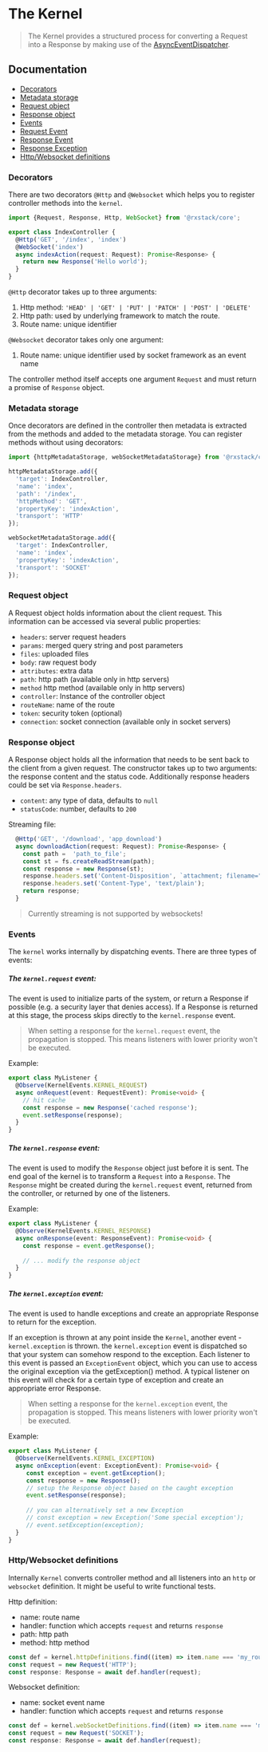 # The Kernel

> The Kernel provides a structured process for converting a Request into a Response by making use of 
the [AsyncEventDispatcher](../../async-event-dispatcher/README.md).

## Documentation

* [Decorators](#decorators)
* [Metadata storage](#metadata-storage)
* [Request object](#request-object)
* [Response object](#response-object)
* [Events](#events)
* [Request Event](#kernel-request)
* [Response Event](#kernel-response)
* [Response Exception](#kernel-exception)
* [Http/Websocket definitions](#definitions)

### <a name="decorators"></a>  Decorators
There are two decorators `@Http` and `@Websocket` which helps you to register controller methods into the `kernel`.

```typescript
import {Request, Response, Http, WebSocket} from '@rxstack/core';

export class IndexController {
  @Http('GET', '/index', 'index')
  @WebSocket('index')
  async indexAction(request: Request): Promise<Response> {
    return new Response('Hello world');
  }
}
```

`@Http` decorator takes up to three arguments:
1. Http method: `'HEAD' | 'GET' | 'PUT' | 'PATCH' | 'POST' | 'DELETE'`
2. Http path:  used by underlying framework to match the route.
3. Route name: unique identifier


`@Websocket` decorator takes only one argument:
1. Route name: unique identifier used by socket framework as an event name

The controller method itself accepts one argument `Request` and must return a promise of `Response` object.

 ### <a name="metadata-storage"></a>  Metadata storage
Once decorators are defined in the controller then metadata is extracted from the methods and added to the metadata storage.
You can register methods without using decorators:

```typescript
import {httpMetadataStorage, webSocketMetadataStorage} from '@rxstack/core';

httpMetadataStorage.add({
  'target': IndexController,
  'name': 'index',
  'path': '/index',
  'httpMethod': 'GET',
  'propertyKey': 'indexAction',
  'transport': 'HTTP'
});

webSocketMetadataStorage.add({
  'target': IndexController,
  'name': 'index',
  'propertyKey': 'indexAction',
  'transport': 'SOCKET'
});
```
 ### <a name="request-object"></a>  Request object
A Request object holds information about the client request. This information can be accessed via several public properties:

- `headers`: server request headers
- `params`: merged query string and post parameters
- `files`: uploaded files
- `body`: raw request body
- `attributes`: extra data
- `path`: http path (available only in http servers)
- `method` http method (available only in http servers)
- `controller`: Instance of the controller object
- `routeName`: name of the route
- `token`: security token (optional)
- `connection`: socket connection (available only in socket servers)

 ### <a name="response-object"></a>  Response object
 A Response object holds all the information that needs to be sent back to the client from a given request. 
 The constructor takes up to two arguments: the response content and the status code.
 Additionally response headers could be set via `Response.headers`.
 
 - `content`: any type of data, defaults to `null`
 - `statusCode`: number, defaults to `200`
 
Streaming file:
 
```typescript
  @Http('GET', '/download', 'app_download')
  async downloadAction(request: Request): Promise<Response> {
    const path =  'path_to_file';
    const st = fs.createReadStream(path);
    const response = new Response(st);
    response.headers.set('Content-Disposition', `attachment; filename="my_file.txt"`);
    response.headers.set('Content-Type', 'text/plain');
    return response;
  }
```

> Currently streaming is not supported by websockets!
 
### <a name="events"></a>  Events
The `kernel` works internally by dispatching events. 
There are three types of events:

##### <a name="kernel-request"></a> The `kernel.request` event: 
The event is used to initialize parts of the system, 
or return a Response if possible (e.g. a security layer that denies access).
If a Response is returned at this stage, the process skips directly to the `kernel.response` event.

> When setting a response for the `kernel.request` event, the propagation is stopped. 
This means listeners with lower priority won't be executed.

Example:

```typescript
export class MyListener {
  @Observe(KernelEvents.KERNEL_REQUEST)
  async onRequest(event: RequestEvent): Promise<void> {
    // hit cache
    const response = new Response('cached response');
    event.setResponse(response);
  }
}
```

##### <a name="kernel-response"></a> The `kernel.response` event: 
The event is used to modify the `Response` object just before it is sent. The end goal of the kernel is to transform
 a `Request` into a `Response`.
The `Response` might be created during the `kernel.request` event, returned from the controller, or returned by one of the listeners.

Example:

```typescript
export class MyListener {
  @Observe(KernelEvents.KERNEL_RESPONSE)
  async onResponse(event: ResponseEvent): Promise<void> {
    const response = event.getResponse();
    
    // ... modify the response object
  }
}
```

##### <a name="kernel-exception"></a> The `kernel.exception` event: 
The event is used to handle exceptions and create an appropriate Response to return for the exception.

If an exception is thrown at any point inside the `Kernel`, another event - `kernel.exception` is thrown. 
the `kernel.exception` event is dispatched so that your system can somehow respond to the exception.
Each listener to this event is passed an `ExceptionEvent` object, which you can use to access the original exception via 
the getException() method. A typical listener on this event will check for a certain type of exception 
and create an appropriate error Response.

> When setting a response for the `kernel.exception` event, the propagation is stopped. 
This means listeners with lower priority won't be executed.

Example:

```typescript
export class MyListener {
  @Observe(KernelEvents.KERNEL_EXCEPTION)
  async onException(event: ExceptionEvent): Promise<void> {
     const exception = event.getException();
     const response = new Response();
     // setup the Response object based on the caught exception
     event.setResponse(response);
 
     // you can alternatively set a new Exception
     // const exception = new Exception('Some special exception');
     // event.setException(exception);
  }
}
```

### <a name="definitions"></a> Http/Websocket definitions
Internally `Kernel` converts controller method and all listeners into an `http` or `websocket` definition.
It might be useful to write functional tests.

Http definition:

- name: route name
- handler: function which accepts `request` and returns `response`
- path: http path
- method: http method

```typescript
const def = kernel.httpDefinitions.find((item) => item.name === 'my_route_name');
const request = new Request('HTTP');
const response: Response = await def.handler(request);
```

Websocket definition:

- name: socket event name
- handler: function which accepts `request` and returns `response`

```typescript
const def = kernel.webSocketDefinitions.find((item) => item.name === 'my_event');
const request = new Request('SOCKET');
const response: Response = await def.handler(request);
```






